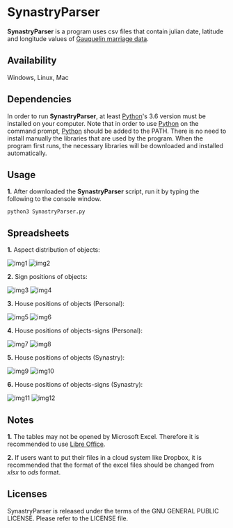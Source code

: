 # SynastryParser

**SynastryParser** is a program uses csv files that contain julian date, latitude and longitude values of [Gauquelin marriage data](http://cura.free.fr/gauq/Gau_Partners_A_to_M_41832.dat).

## Availability

Windows, Linux, Mac

## Dependencies

In order to run **SynastryParser**, at least [Python](https://www.python.org/)'s 3.6 version must be installed on your computer. Note that in order to use [Python](https://www.python.org/) on the command prompt, [Python](https://www.python.org/) should be added to the PATH. There is no need to install manually the libraries that are used by the program. When the program first runs, the necessary libraries will be downloaded and installed automatically.

## Usage

**1.** After downloaded the **SynastryParser** script, run it by typing the following to the console window.

```
python3 SynastryParser.py
```

## Spreadsheets

**1.** Aspect distribution of objects:

![img1](https://user-images.githubusercontent.com/29302909/72392736-d427c700-3741-11ea-8e2b-c1c193e4c6fc.png)
![img2](https://user-images.githubusercontent.com/29302909/72393383-bfe4c980-3743-11ea-8bb4-61b51708efe4.jpeg)

**2.** Sign positions of objects:

![img3](https://user-images.githubusercontent.com/29302909/72392742-d722b780-3741-11ea-853d-f7e1b0a61640.png)
![img4](https://user-images.githubusercontent.com/29302909/72393385-c1ae8d00-3743-11ea-9bf2-e27b2fd69a36.jpeg)

**3.** House positions of objects (Personal):

![img5](https://user-images.githubusercontent.com/29302909/72392752-dd189880-3741-11ea-8752-602a3f038e9e.png)
![img6](https://user-images.githubusercontent.com/29302909/72393387-c3785080-3743-11ea-8b7d-1cfa8e41de88.jpeg)

**4.** House positions of objects-signs (Personal):

![img7](https://user-images.githubusercontent.com/29302909/72392757-e0ac1f80-3741-11ea-9a2b-af71970b7baf.png)
![img8](https://user-images.githubusercontent.com/29302909/72393391-c4a97d80-3743-11ea-8d6b-31210a55a1ec.jpeg)

**5.** House positions of objects (Synastry):

![img9](https://user-images.githubusercontent.com/29302909/72392765-e3a71000-3741-11ea-8653-79e4b85c309a.png)
![img10](https://user-images.githubusercontent.com/29302909/72393392-c6734100-3743-11ea-88a3-e6c52dabf497.jpeg)

**6.** House positions of objects-signs (Synastry):

![img11](https://user-images.githubusercontent.com/29302909/72392768-e73a9700-3741-11ea-9c39-b9538c5b42eb.png)
![img12](https://user-images.githubusercontent.com/29302909/72393395-c83d0480-3743-11ea-977b-eb6ccbaef2ad.jpeg)

## Notes

**1.** The tables may not be opened by Microsoft Excel. Therefore it is recommended to use [Libre Office](https://www.libreoffice.org/download/download/). 

**2.** If users want to put their files in a cloud system like Dropbox, it is recommended that the format of the excel files should be changed from *xlsx* to *ods* format.

## Licenses

SynastryParser is released under the terms of the GNU GENERAL PUBLIC LICENSE. Please refer to the LICENSE file.

